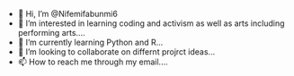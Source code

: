 - 👋 Hi, I’m @Nifemifabunmi6
- 👀 I’m interested in learning coding and activism as well as arts including performing arts....
- 🌱 I’m currently learning Python and R...
- 💞️ I’m looking to collaborate on differnt projrct ideas...
- 📫 How to reach me through my email....

<!---
Nifemifabunmi6/Nifemifabunmi6 is a ✨ special ✨ repository because its `README.md` (this file) appears on your GitHub profile.
You can click the Preview link to take a look at your changes.
--->
